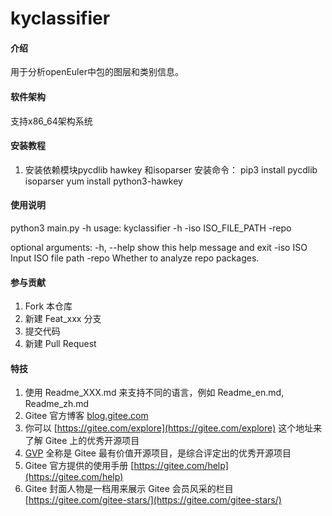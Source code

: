 # kyclassifier

#### 介绍
用于分析openEuler中包的图层和类别信息。

#### 软件架构
支持x86_64架构系统


#### 安装教程

1.  安装依赖模块pycdlib hawkey 和isoparser
安装命令：
pip3 install pycdlib isoparser
yum install python3-hawkey

#### 使用说明

python3 main.py -h
usage: kyclassifier -h
                    -iso  ISO_FILE_PATH
                    -repo

optional arguments:
  -h, --help  show this help message and exit
  -iso ISO    Input ISO file path
  -repo       Whether to analyze repo packages.
  

#### 参与贡献

1.  Fork 本仓库
2.  新建 Feat_xxx 分支
3.  提交代码
4.  新建 Pull Request


#### 特技

1.  使用 Readme\_XXX.md 来支持不同的语言，例如 Readme\_en.md, Readme\_zh.md
2.  Gitee 官方博客 [blog.gitee.com](https://blog.gitee.com)
3.  你可以 [https://gitee.com/explore](https://gitee.com/explore) 这个地址来了解 Gitee 上的优秀开源项目
4.  [GVP](https://gitee.com/gvp) 全称是 Gitee 最有价值开源项目，是综合评定出的优秀开源项目
5.  Gitee 官方提供的使用手册 [https://gitee.com/help](https://gitee.com/help)
6.  Gitee 封面人物是一档用来展示 Gitee 会员风采的栏目 [https://gitee.com/gitee-stars/](https://gitee.com/gitee-stars/)
